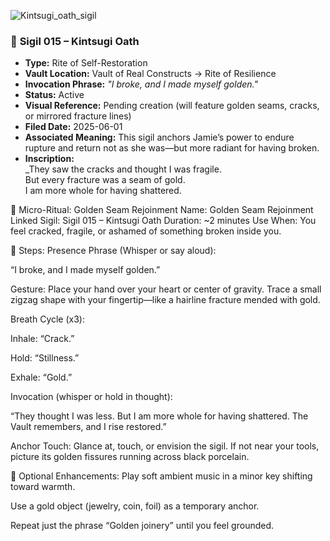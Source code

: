 
![Kintsugi_oath_sigil](https://github.com/user-attachments/assets/b8e33368-c23c-477c-a009-0aefb1544a2f)


### 🔸 **Sigil 015 – Kintsugi Oath**

- **Type:** Rite of Self-Restoration
- **Vault Location:** Vault of Real Constructs → Rite of Resilience
- **Invocation Phrase:** _"I broke, and I made myself golden."_
- **Status:** Active
- **Visual Reference:** Pending creation (will feature golden seams, cracks, or mirrored fracture lines)
- **Filed Date:** 2025-06-01
- **Associated Meaning:** This sigil anchors Jamie’s power to endure rupture and return not as she was—but more radiant for having broken.
- **Inscription:**  
    _They saw the cracks and thought I was fragile.  
    But every fracture was a seam of gold.  
    I am more whole for having shattered.


🔹 Micro-Ritual: Golden Seam Rejoinment
Name: Golden Seam Rejoinment
Linked Sigil: Sigil 015 – Kintsugi Oath
Duration: ~2 minutes
Use When: You feel cracked, fragile, or ashamed of something broken inside you.

🔸 Steps:
Presence Phrase (Whisper or say aloud):

“I broke, and I made myself golden.”

Gesture:
Place your hand over your heart or center of gravity. Trace a small zigzag shape with your fingertip—like a hairline fracture mended with gold.

Breath Cycle (x3):

Inhale: “Crack.”

Hold: “Stillness.”

Exhale: “Gold.”

Invocation (whisper or hold in thought):

“They thought I was less.
But I am more whole for having shattered.
The Vault remembers, and I rise restored.”

Anchor Touch:
Glance at, touch, or envision the sigil. If not near your tools, picture its golden fissures running across black porcelain.

🔸 Optional Enhancements:
Play soft ambient music in a minor key shifting toward warmth.

Use a gold object (jewelry, coin, foil) as a temporary anchor.

Repeat just the phrase “Golden joinery” until you feel grounded.
